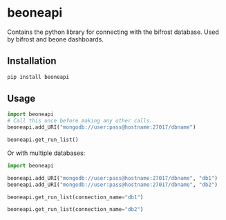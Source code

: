# beoneapi

Contains the python library for connecting with the bifrost database. Used by bifrost and beone dashboards.

## Installation

```bash
pip install beoneapi
```

## Usage

```python
import beoneapi
# Call this once before making any other calls.
beoneapi.add_URI("mongodb://user:pass@hostname:27017/dbname")

beoneapi.get_run_list()

```

Or with multiple databases:

```python
import beoneapi

beoneapi.add_URI("mongodb://user:pass@hostname:27017/dbname", "db1")
beoneapi.add_URI("mongodb://user:pass@hostname:27017/dbname", "db2")

beoneapi.get_run_list(connection_name="db1")

beoneapi.get_run_list(connection_name="db2")
```
